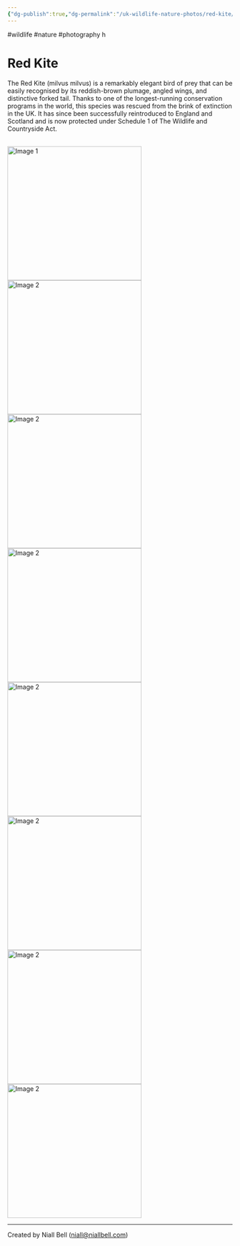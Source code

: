```yaml
---
{"dg-publish":true,"dg-permalink":"/uk-wildlife-nature-photos/red-kite/","permalink":"/uk-wildlife-nature-photos/red-kite/","title":"The Red Kite","tags":["wildlife","nature","photography"],"noteIcon":"2","created":"2024-04-17T19:53:00.283+01:00","updated":"2024-04-20T11:21:10.688+01:00"}
---
```


#wildlife #nature #photography h
# Red Kite

The Red Kite (milvus milvus) is a remarkably elegant bird of prey that can be easily recognised by its reddish-brown plumage, angled wings, and distinctive forked tail. Thanks to one of the longest-running conservation programs in the world, this species was rescued from the brink of extinction in the UK. It has since been successfully reintroduced to England and Scotland and is now protected under Schedule 1 of The Wildlife and Countryside Act.

<br>
<div class="gallery">
    <a href="https://i.imgur.com/JpKAgVo.png" data-fancybox="gallery">
        <img src="https://i.imgur.com/JpKAgVo.png" alt="Image 1" width="300">
    </a>
    <a href="https://i.imgur.com/ScHEIqI.png" data-fancybox="gallery">
        <img src="https://i.imgur.com/ScHEIqI.png" alt="Image 2" width="300">
    </a>
    <a href="https://i.imgur.com/T8Nox8C.png" data-fancybox="gallery">
        <img src="https://i.imgur.com/T8Nox8C.png" alt="Image 2" width="300">
    </a>
    <a href="https://i.imgur.com/gUVijk6.png" data-fancybox="gallery">
        <img src="https://i.imgur.com/gUVijk6.png" alt="Image 2" width="300">
    </a>
    <a href="https://i.imgur.com/vIA65Ss.png" data-fancybox="gallery">
        <img src="https://i.imgur.com/vIA65Ss.png" alt="Image 2" width="300">
    </a>
    <a href="https://i.imgur.com/iscY64n.png" data-fancybox="gallery">
        <img src="https://i.imgur.com/iscY64n.png" alt="Image 2" width="300">
    </a>
    <a href="https://i.imgur.com/7QVq4lj.png" data-fancybox="gallery">
        <img src="https://i.imgur.com/7QVq4lj.png" alt="Image 2" width="300">
    </a>
    <a href="https://i.imgur.com/PQI2Pnm.png" data-fancybox="gallery">
        <img src="https://i.imgur.com/PQI2Pnm.png" alt="Image 2" width="300">
    </a>
    <!-- Add more images as needed -->
</div>

---
Created by Niall Bell (niall@niallbell.com)
